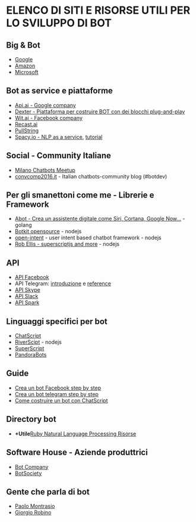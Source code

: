 # ELENCO DI SITI E RISORSE UTILI PER LO SVILUPPO DI BOT


## Big & Bot
- [Google](https://cloud.google.com/products/machine-learning/)  
- [Amazon](https://aws.amazon.com/it/machine-learning/)
- [Microsoft](https://azure.microsoft.com/it-it/services/machine-learning/)


## Bot as service e piattaforme
- [Api.ai - Google company](https://api.ai/)  
- [Dexter - Piattaforma per costruire BOT con dei blocchi plug-and-play](https://rundexter.com)
- [Wit.ai - Facebook company](https://wit.ai/) 
- [Recast.ai](https://recast.ai/) 
- [PullString](https://www.pullstring.com/#panel-platforms)
- [Spacy.io - NLP as a service](https://spacy.io/), [tutorial](https://explosion.ai/blog/chatbot-node-js-spacy) 


## Social - Community Italiane

- [Milano Chatbots Meetup](http://www.meetup.com/it-IT/Milano-Chatbots-Meetup/)
- [convcomp2016.it](https://medium.com/convcomp2016) - Italian chatbots-community blog (#botdev)


## Per gli smanettoni come me - Librerie e Framework
- [Abot - Crea un assistente digitale come Siri, Cortana, Google Now...](https://github.com/itsabot/abot) - golang 
- [Botkit opensource](https://howdy.ai/botkit/) - nodejs
- [open-intent](https://github.com/open-intent-io/open-intent) - user intent based chatbot framework - nodejs
- [Rob Ellis - superscriptjs and more](https://github.com/silentrob) - nodejs  


## API
- [API Facebook](https://www.facebook.com/BotDevelopers/) 
- API Telegram: [introduzione](https://core.telegram.org/bots) e [reference](https://core.telegram.org/bots/api)
- [API Skype](https://developer.microsoft.com/en-us/skype/bots)
- [API Slack](https://api.slack.com/bot-users)
- [API Spark](https://developer.ciscospark.com/bots.html)


## Linguaggi specifici per bot
- [ChatScript](https://github.com/bwilcox-1234/ChatScript)
- [RiverScipt](https://www.rivescript.com/) - nodejs 
- [SuperScript](http://superscriptjs.com/)  
- [PandoraBots](https://playground.pandorabots.com/it/)


## Guide
- [Crea un bot Facebook step by step](http://www.salvatorecordiano.it/creare-un-bot-facebook-guida-passo-passo/) 
- [Crea un bot telegram step by step ](http://www.salvatorecordiano.it/creare-un-bot-telegram-guida-passo-passo/) 
- [Come costruire un bot con ChatScript](https://medium.freecodecamp.com/chatscript-for-beginners-chatbots-developers-c58bb591da8#.qshjftyo) 


## Directory bot
- <b>+Utile</b>[Ruby Natural Language Processing Risorse](https://github.com/diasks2/ruby-nlp) 


## Software House - Aziende produttrici 
- [Bot Company](http://www.botcompany.it/)
- [BotSociety](https://botsociety.io/) 


## Gente che parla di bot
- [Paolo Montrasio](https://twitter.com/pmontrasio) 
- [Giorgio Robino](https://twitter.com/solyarisoftware)
